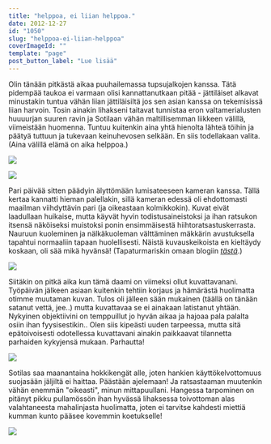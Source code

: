 ```yaml
---
title: "helppoa, ei liian helppoa."
date: 2012-12-27
id: "1050"
slug: "helppoa-ei-liian-helppoa"
coverImageId: ""
template: "page"
post_button_label: "Lue lisää"
---
```


Olin tänään pitkästä aikaa puuhailemassa tupsujalkojen kanssa. Tätä pidempää taukoa ei varmaan olisi kannattanutkaan pitää - jättiläiset alkavat minustakin tuntua vähän liian jättiläisiltä jos sen asian kanssa on tekemisissä liian harvoin. Tosin ainakin lihakseni taitavat tunnistaa eron valtamerialusten huuuurjan suuren ravin ja Sotilaan vähän maltillisemman liikkeen välillä, viimeistään huomenna. Tuntuu kuitenkin aina yhtä hienolta lähteä töihin ja päätyä tuttuun ja tukevaan keinuhevosen selkään. En siis todellakaan valita. (Aina välillä elämä on aika helppoa.)

[![](/images/IMG_0011.JPG)](http://2.bp.blogspot.com/-LnbKRRjP1y0/UNy4Qluf-1I/AAAAAAAAERo/tSmNK4xvB4w/s1600/IMG_0011.JPG)

[![](/images/IMG_0083.JPG)](http://2.bp.blogspot.com/-aZhCfi27KTs/UNy-tx77LlI/AAAAAAAAET4/3ftGrxJ7Hb4/s1600/IMG_0083.JPG)

Pari päivää sitten päädyin älyttömään lumisateeseen kameran kanssa. Tällä kertaa kannatti hieman palellakin, sillä kameran edessä oli ehdottomasti maailman viihdyttävin pari (ja oikeastaan kolmikkokin). Kuvat eivät laadullaan huikaise, mutta käyvät hyvin todistusaineistoksi ja ihan ratsukon itsensä näköiseksi muistoksi ponin ensimmäisestä hiihtoratsastuskerrasta. Nauruun kuoleminen ja nälkäkuoleman välttäminen mäkkärin avustuksella tapahtui normaaliin tapaan huolellisesti. Näistä kuvauskeikoista en kieltäydy koskaan, oli sää mikä hyvänsä! (Tapaturmariskin omaan blogiin _[tästä](http://kilpasilakka.blogspot.fi/)_.)

[![](/images/IMG_0296y.JPG)](http://4.bp.blogspot.com/-uFl6TfkE5_U/UNy_IsTOZlI/AAAAAAAAEUA/y9ecSOXcXgk/s1600/IMG_0296y.JPG)

Siitäkin on pitkä aika kun tämä daami on viimeksi ollut kuvattavanani. Työpäivän jälkeen asiaan kuitenkin tehtiin korjaus ja hämärästä huolimatta otimme muutaman kuvan. Tulos oli jälleen sään mukainen (täällä on tänään satanut vettä, jee..) mutta kuvattavaa se ei ainakaan latistanut yhtään. Nykyinen objektiivini on temppuillut jo hyvän aikaa ja hajoaa pala palalta osiin ihan fyysisestikin.. Olen siis kipeästi uuden tarpeessa, mutta sitä epätoivoisesti odotellessa kuvattavani ainakin paikkaavat tilannetta parhaiden kykyjensä mukaan. Parhautta!

[![](/images/IMG_0312y.JPG)](http://3.bp.blogspot.com/-h4JXnJ7lVhY/UNy4VDOSvkI/AAAAAAAAER4/7B-lAXY9ask/s1600/IMG_0312y.JPG)

Sotilas saa maanantaina hokkikengät alle, joten hankien käyttökelvottomuus suojasään jäljiltä ei haittaa. Päästään ajelemaan! Ja ratsastaaman muutenkin vähän enemmän "oikeasti", minun mittapuullani. Hangessa tarpominen on pitänyt pikku pullamössön ihan hyvässä lihaksessa toivottoman alas valahtaneesta mahalinjasta huolimatta, joten ei tarvitse kahdesti miettiä kumman kunto pääsee kovemmin koetukselle!

[![](/images/ak.png)](http://3.bp.blogspot.com/-AMagGNCJnvg/UNzBxc2PRII/AAAAAAAAEV4/yWfxW3EPLnw/s1600/ak.png)
